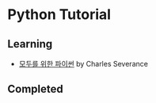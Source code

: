 # Python Tutorial

## Learning

- [모두를 위한 파이썬](https://www.edwith.org/pythonforeverybody/) by Charles Severance



## Completed
